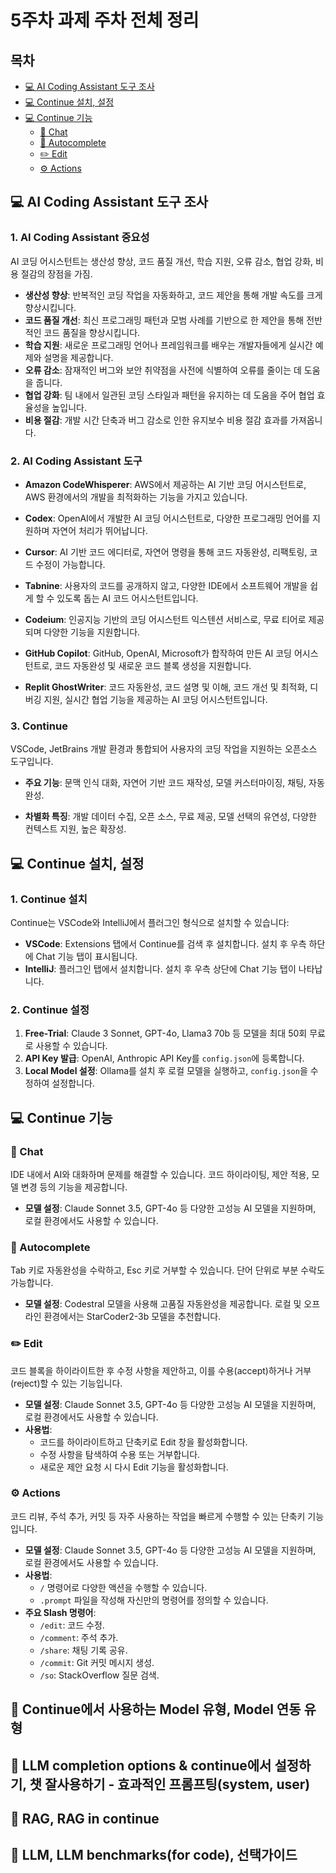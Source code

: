 # 5주차 과제 주차 전체 정리

## 목차

- [💻 AI Coding Assistant 도구 조사](#-ai-coding-assistant-도구-조사)
- [💻 Continue 설치, 설정](#-continue-설치-설정)
- [💻 Continue 기능](#-continue-기능)
  - [💬 Chat](#-chat)
  - [🔄 Autocomplete](#-autocomplete)
  - [✏️ Edit](#-edit)
  - [⚙️ Actions](#-actions)


## 💻 AI Coding Assistant 도구 조사

### 1. AI Coding Assistant 중요성

AI 코딩 어시스턴트는 생산성 향상, 코드 품질 개선, 학습 지원, 오류 감소, 협업 강화, 비용 절감의 장점을 가짐.

- **생산성 향상**: 반복적인 코딩 작업을 자동화하고, 코드 제안을 통해 개발 속도를 크게 향상시킵니다.
- **코드 품질 개선**: 최신 프로그래밍 패턴과 모범 사례를 기반으로 한 제안을 통해 전반적인 코드 품질을 향상시킵니다.
- **학습 지원**: 새로운 프로그래밍 언어나 프레임워크를 배우는 개발자들에게 실시간 예제와 설명을 제공합니다.
- **오류 감소**: 잠재적인 버그와 보안 취약점을 사전에 식별하여 오류를 줄이는 데 도움을 줍니다.
- **협업 강화**: 팀 내에서 일관된 코딩 스타일과 패턴을 유지하는 데 도움을 주어 협업 효율성을 높입니다.
- **비용 절감**: 개발 시간 단축과 버그 감소로 인한 유지보수 비용 절감 효과를 가져옵니다.

### 2. AI Coding Assistant 도구

- **Amazon CodeWhisperer**: AWS에서 제공하는 AI 기반 코딩 어시스턴트로, AWS 환경에서의 개발을 최적화하는 기능을 가지고 있습니다.

- **Codex**: OpenAI에서 개발한 AI 코딩 어시스턴트로, 다양한 프로그래밍 언어를 지원하며 자연어 처리가 뛰어납니다.

- **Cursor**: AI 기반 코드 에디터로, 자연어 명령을 통해 코드 자동완성, 리팩토링, 코드 수정이 가능합니다.

- **Tabnine**: 사용자의 코드를 공개하지 않고, 다양한 IDE에서 소프트웨어 개발을 쉽게 할 수 있도록 돕는 AI 코드 어시스턴트입니다.

- **Codeium**: 인공지능 기반의 코딩 어시스턴트 익스텐션 서비스로, 무료 티어로 제공되며 다양한 기능을 지원합니다.

- **GitHub Copilot**: GitHub, OpenAI, Microsoft가 합작하여 만든 AI 코딩 어시스턴트로, 코드 자동완성 및 새로운 코드 블록 생성을 지원합니다.

- **Replit GhostWriter**: 코드 자동완성, 코드 설명 및 이해, 코드 개선 및 최적화, 디버깅 지원, 실시간 협업 기능을 제공하는 AI 코딩 어시스턴트입니다.

### 3. Continue
VSCode, JetBrains 개발 환경과 통합되어 사용자의 코딩 작업을 지원하는 오픈소스 도구입니다.
- **주요 기능**: 문맥 인식 대화, 자연어 기반 코드 재작성, 모델 커스터마이징, 채팅, 자동완성.

- **차별화 특징**: 개발 데이터 수집, 오픈 소스, 무료 제공, 모델 선택의 유연성, 다양한 컨텍스트 지원, 높은 확장성.

## 💻 Continue 설치, 설정

### 1. Continue 설치

Continue는 VSCode와 IntelliJ에서 플러그인 형식으로 설치할 수 있습니다:

- **VSCode**: Extensions 탭에서 Continue를 검색 후 설치합니다. 설치 후 우측 하단에 Chat 기능 탭이 표시됩니다.
- **IntelliJ**: 플러그인 탭에서 설치합니다. 설치 후 우측 상단에 Chat 기능 탭이 나타납니다.


### 2. Continue 설정

1. **Free-Trial**: Claude 3 Sonnet, GPT-4o, Llama3 70b 등 모델을 최대 50회 무료로 사용할 수 있습니다.
2. **API Key 발급**: OpenAI, Anthropic API Key를 `config.json`에 등록합니다.
3. **Local Model 설정**: Ollama를 설치 후 로컬 모델을 실행하고, `config.json`을 수정하여 설정합니다.

## 💻 Continue 기능

### 💬 Chat
IDE 내에서 AI와 대화하며 문제를 해결할 수 있습니다. 
코드 하이라이팅, 제안 적용, 모델 변경 등의 기능을 제공합니다.

- **모델 설정**: Claude Sonnet 3.5, GPT-4o 등 다양한 고성능 AI 모델을 지원하며, 로컬 환경에서도 사용할 수 있습니다.


### 🔄 Autocomplete
Tab 키로 자동완성을 수락하고, Esc 키로 거부할 수 있습니다. 
단어 단위로 부분 수락도 가능합니다.

- **모델 설정**: Codestral 모델을 사용해 고품질 자동완성을 제공합니다. 로컬 및 오프라인 환경에서는 StarCoder2-3b 모델을 추천합니다.


### ✏️ Edit
코드 블록을 하이라이트한 후 수정 사항을 제안하고, 이를 수용(accept)하거나 거부(reject)할 수 있는 기능입니다.

- **모델 설정**: Claude Sonnet 3.5, GPT-4o 등 다양한 고성능 AI 모델을 지원하며, 로컬 환경에서도 사용할 수 있습니다.
- **사용법**:
  - 코드를 하이라이트하고 단축키로 Edit 창을 활성화합니다.
  - 수정 사항을 탐색하여 수용 또는 거부합니다.
  - 새로운 제안 요청 시 다시 Edit 기능을 활성화합니다.

### ⚙️ Actions
코드 리뷰, 주석 추가, 커밋 등 자주 사용하는 작업을 빠르게 수행할 수 있는 단축키 기능입니다.

- **모델 설정**: Claude Sonnet 3.5, GPT-4o 등 다양한 고성능 AI 모델을 지원하며, 로컬 환경에서도 사용할 수 있습니다.
- **사용법**:
  - `/` 명령어로 다양한 액션을 수행할 수 있습니다.
  - `.prompt` 파일을 작성해 자신만의 명령어를 정의할 수 있습니다.
- **주요 Slash 명령어**:
  - `/edit`: 코드 수정.
  - `/comment`: 주석 추가.
  - `/share`: 채팅 기록 공유.
  - `/commit`: Git 커밋 메시지 생성.
  - `/so`: StackOverflow 질문 검색.

## 📄 Continue에서 사용하는 Model 유형, Model 연동 유형


## 📄 LLM completion options & continue에서 설정하기, 챗 잘사용하기 - 효과적인 프롬프팅(system, user)

## 📄 RAG, RAG in continue


## 📄 LLM, LLM benchmarks(for code), 선택가이드
